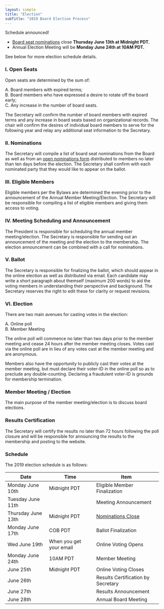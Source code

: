 ```yaml
---
layout: simple
title: "Election"
subTitle: "2019 Board Election Process"
---
```


Schedule announced!

 - [Board seat nominations](https://forms.gle/M4exbHVa2LsmYAmd6) close **Thursday June 13th at Midnight PDT.**  
 - Annual Election Meeting will be **Monday June 24th at 10AM PDT.**   

See below for more election schedule details.

### I. Open Seats  

Open seats are determined by the sum of:  

 A. Board members with expired terms;  
 B. Board members who have expressed a desire to rotate off the board early;  
 C. Any increase in the number of board seats.

The Secretary will confirm the number of board members with expired terms and any increase in board seats based on organizational records.  The chair will confirm the desires of individual board members to serve for the following year and relay any additional seat information to the Secretary.

### II. Nominations  

The Secretary will compile a list of board seat nominations from the Board as well as from an [open nominations form](https://forms.gle/M4exbHVa2LsmYAmd6) distributed to members no later than ten days before the election.   The Secretary shall confirm with each nominated party that they would like to appear on the ballot.

### III. Eligible Members
Eligible members per the Bylaws are determined the evening prior to the announcement of the Annual Member Meeting/Election.  The Secretary will be responsible for compiling a list of eligible members and giving them access to voting.

### IV. Meeting Scheduling and Announcement  

The President is responsible for scheduling the annual member meeting/election.  The Secretary is responsible for sending out an announcement of the meeting and the election to the membership.  The election announcement can be combined with a call for nominations.

### V. Ballot

The Secretary is responsible for finalizing the ballot, which should appear in the online election as well as distributed via email.  Each candidate may write a short paragraph about themself (maximum 200 words) to aid the voting members in understanding their perspective and background.  The Secretary reserves the right to edit these for clarity or request revisions.

### VI. Election  

There are two main avenues for casting votes in the election:  

 A. Online poll  
 B. Member Meeting  

The online poll will commence no later than two days prior to the member meeting and cease 24 hours after the member meeting closes.  Votes cast via the online poll are in lieu of any votes cast at the member meeting and are anonymous.

Members also have the opportunity to publicly cast their votes at the member meeting, but must declare their voter-ID in the online poll so as to preclude any double-counting.  Declaring a fraudulent voter-ID is grounds for membership termination.

### Member Meeting / Election

The main purpose of the member meeting/election is to discuss board elections.  

### Results Certification

The Secretary will certify the results no later than 72 hours following the poll closure and will be responsible for announcing the results to the membership and posting to the website.

### Schedule  

The 2019 election schedule is as follows:

**Date** | **Time** | **Item**
--- | --- | ---
Monday June 10th | Midnight PDT | Eligible Member Finalization
Tuesday June 11th | | Meeting Announcement
Thursday June 13th | Midnight PDT | [Nominations Close](https://forms.gle/M4exbHVa2LsmYAmd6)
Monday June 17th |  COB PDT | Ballot Finalization
Wed June 19th | When you get your email | Online Voting Opens
Monday June 24th | 10AM PDT | Member Meeting
June 25th | Midnight PDT | Online Voting Closes
June 26th | | Results Certification by Secretary
June 27th | | Results Announcement
June 28th | | Annual Board Meeting
